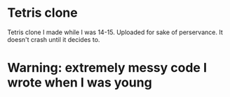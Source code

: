 # Tetris clone
Tetris clone I made while I was 14-15. Uploaded for sake of perservance. It doesn't crash until it decides to.
# Warning: extremely messy code I wrote when I was young
